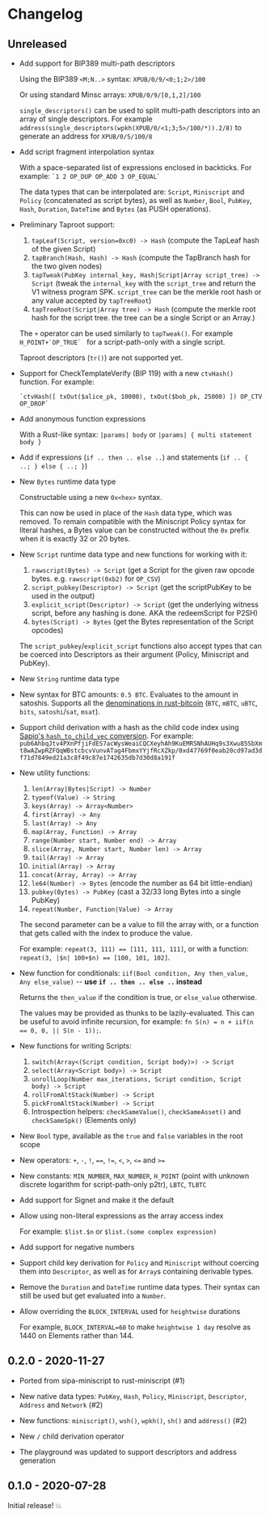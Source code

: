 # Changelog

## Unreleased

- Add support for BIP389 multi-path descriptors

  Using the BIP389 `<M;N..>` syntax: `XPUB/0/9/<0;1;2>/100`

  Or using standard Minsc arrays: `XPUB/0/9/[0,1,2]/100`

  `single_descriptors()` can be used to split multi-path descriptors into an array of single descriptors.
  For example `address(single_descriptors(wpkh(XPUB/0/<1;3;5>/100/*)).2/8)` to generate an address for `XPUB/0/5/100/8`

- Add script fragment interpolation syntax

  With a space-separated list of expressions enclosed in backticks. For example: ``` `1 2 OP_DUP OP_ADD 3 OP_EQUAL` ```

  The data types that can be interpolated are: `Script`, `Miniscript` and `Policy` (concatenated as script bytes), as well as `Number`, `Bool`, `PubKey`, `Hash`, `Duration`, `DateTime` and `Bytes` (as PUSH operations).

- Preliminary Taproot support:

  1. `tapLeaf(Script, version=0xc0) -> Hash` (compute the TapLeaf hash of the given Script)
  2. `tapBranch(Hash, Hash) -> Hash` (compute the TapBranch hash for the two given nodes)
  3. `tapTweak(PubKey internal_key, Hash|Script|Array script_tree) -> Script` (tweak the `internal_key` with the `script_tree` and return the V1 witness program SPK. `script_tree` can be the merkle root hash or any value accepted by `tapTreeRoot`)
  4. `tapTreeRoot(Script|Array tree) -> Hash` (compute the merkle root hash for the script tree. the tree can be a single Script or an Array.)

  The `+` operator can be used similarly to `tapTweak()`. For example ```H_POINT+`OP_TRUE` ``` for a script-path-only with a single script.

  Taproot descriptors (`tr()`) are not supported yet.

- Support for CheckTemplateVerify (BIP 119) with a new `ctvHash()` function. For example:
  
  ```hack
  `ctvHash([ txOut($alice_pk, 10000), txOut($bob_pk, 25000) ]) OP_CTV OP_DROP`
  ```

- Add anonymous function expressions

  With a Rust-like syntax: `|params| body` or `|params| { multi statement body }`

- Add if expressions (`if .. then .. else ..`) and statements (`if .. { ..; } else { ..; }`)

- New `Bytes` runtime data type

  Constructable using a new `0x<hex>` syntax.

  This can now be used in place of the `Hash` data type, which was removed.
  To remain compatible with the Miniscript Policy syntax for literal
  hashes, a Bytes value can be constructed without the `0x` prefix
  when it is exactly 32 or 20 bytes.

- New `Script` runtime data type and new functions for working with it:

  1. `rawscript(Bytes) -> Script` (get a Script for the given raw opcode bytes. e.g. `rawscript(0xb2)` for `OP_CSV`)
  2. `script_pubkey(Descriptor) -> Script` (get the scriptPubKey to be used in the output)
  3. `explicit_script(Descriptor) -> Script` (get the underlying witness script, before any hashing is done. AKA the redeemScript for P2SH)
  4. `bytes(Script) -> Bytes` (get the Bytes representation of the Script opcodes)

  The `script_pubkey`/`explicit_script` functions also accept types that can be coerced into Descriptors as their argument (Policy, Miniscript and PubKey).

- New `String` runtime data type

- New syntax for BTC amounts: `0.5 BTC`. Evaluates to the amount in satoshis. Supports all the [denominations in rust-bitcoin](https://docs.rs/bitcoin/latest/bitcoin/util/amount/enum.Denomination.html) (`BTC`, `mBTC`, `uBTC`, `bits`, `satoshi`/`sat`, `msat`).

- Support child derivation with a hash as the child code index using [Sapio's `hash_to_child_vec` conversion](https://learn.sapio-lang.org/ch05-01-ctv-emulator.html#how-it-works). For example: `pub6AhbqJtv4PXnPfjiFdES7acWysWeaiCQCXeyhAh9KuEMRSNhAUHq9s3Xwu85SbXmt8wAZwpRZFQqWBstcbcvVunvATag4FbmxYYjfRcXZkp/0xd47769f0eab20cd97ad3df71d7849ed21a3c8f49c87e1742635db7d30d8a191f`

- New utility functions:
  1. `len(Array|Bytes|Script) -> Number`
  1. `typeof(Value) -> String`
  1. `keys(Array) -> Array<Number>`
  2. `first(Array) -> Any`
  3. `last(Array) -> Any`
  4. `map(Array, Function) -> Array`
  5. `range(Number start, Number end) -> Array`
  6. `slice(Array, Number start, Number len) -> Array`
  7. `tail(Array) -> Array`
  7. `initial(Array) -> Array`
  8. `concat(Array, Array) -> Array`
  9. `le64(Number) -> Bytes` (encode the number as 64 bit little-endian)
  10. `pubkey(Bytes) -> PubKey` (cast a 32/33 long Bytes into a single PubKey)
  11. `repeat(Number, Function|Value) -> Array`

     The second parameter can be a value to fill the array with,
     or a function that gets called with the index to produce the value.

     For example: `repeat(3, 111) == [111, 111, 111]`, or with a function: `repeat(3, |$n| 100+$n) == [100, 101, 102]`.

- New function for conditionals: `iif(Bool condition, Any then_value, Any else_value)` -- **use `if .. then .. else ..` instead**

  Returns the `then_value` if the condition is true, or `else_value` otherwise.

  The values may be provided as thunks to be lazily-evaluated. This can be useful to avoid infinite recursion, for example: `fn S(n) = n + iif(n == 0, 0, || S(n - 1));`.

- New functions for writing Scripts:

  1. `switch(Array<(Script condition, Script body)>) -> Script`
  1. `select(Array<Script body>) -> Script`
  2. `unrollLoop(Number max_iterations, Script condition, Script body) -> Script`
  3. `rollFromAltStack(Number) -> Script`
  4. `pickFromAltStack(Number) -> Script`
  4. Introspection helpers: `checkSameValue()`, `checkSameAsset()` and `checkSameSpk()` (Elements only)

- New `Bool` type, available as the `true` and `false` variables in the root scope

- New operators: `+`, `-`, `!`, `==`, `!=`, `<`, `>`, `<=` and `>=`

- New constants: `MIN_NUMBER`, `MAX_NUMBER`, `H_POINT` (point with unknown discrete logarithm for script-path-only p2tr), `LBTC`, `TLBTC`

- Add support for Signet and make it the default

- Allow using non-literal expressions as the array access index

  For example: `$list.$n` or `$list.(some complex expression)`

- Add support for negative numbers

- Support child key derivation for `Policy` and `Miniscript` without coercing them into `Descriptor`,
  as well as for `Array`s containing derivable types.

- Remove the `Duration` and `DateTime` runtime data types. Their syntax can still be used but get evaluated into a `Number`.

- Allow overriding the `BLOCK_INTERVAL` used for `heightwise` durations

  For example, `BLOCK_INTERVAL=60` to make `heightwise 1 day` resolve as 1440 on Elements rather than 144.

## 0.2.0 - 2020-11-27

- Ported from sipa-miniscript to rust-miniscript (#1)

- New native data types: `PubKey`, `Hash`, `Policy`, `Miniscript`, `Descriptor`, `Address` and `Network` (#2)

- New functions: `miniscript()`, `wsh()`, `wpkh()`, `sh()` and `address()` (#2)

- New `/` child derivation operator

- The playground was updated to support descriptors and address generation

## 0.1.0 - 2020-07-28

Initial release! 💥
